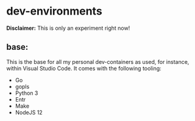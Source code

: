 # dev-environments

**Disclaimer:** This is only an experiment right now!

## base:

This is the base for all my personal dev-containers as used, for instance, within Visual Studio Code. It comes with the following tooling:

- Go
- gopls
- Python 3
- Entr
- Make
- NodeJS 12